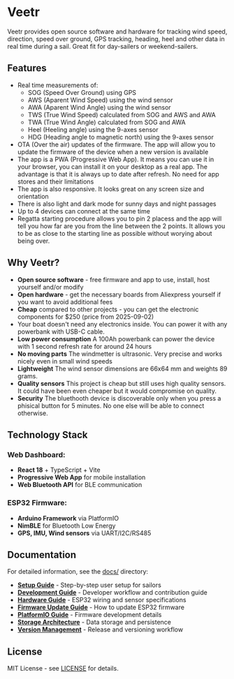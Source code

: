 # Veetr

Veetr provides open source software and hardware for tracking wind speed, direction, speed over ground, GPS tracking, heading, heel and other data in real time during a sail. Great fit for day-sailers or weekend-sailers.

## Features
- Real time measurements of:
    - SOG (Speed Over Ground) using GPS
    - AWS (Aparent Wind Speed) using the wind sensor
    - AWA (Aparent Wind Angle) using the wind sensor
    - TWS (True Wind Speed) calculated from SOG and AWS and AWA
    - TWA (True Wind Angle) calculated from SOG and AWA
    - Heel (Heeling angle) using the 9-axes sensor
    - HDG (Heading angle to magnetic north) using the 9-axes sensor
- OTA (Over the air) updates of the firmware. The app will allow you to update the firmware of the device when a new version is available
- The app is a PWA (Progressive Web App). It means you can use it in your browser, you can install it on your desktop as a real app. The advantage is that it is always up to date after refresh. No need for app stores and their limitations
- The app is also responsive. It looks great on any screen size and orientation
- There is also light and dark mode for sunny days and night passages
- Up to 4 devices can connect at the same time
- Regatta starting procedure allows you to pin 2 placess and the app will tell you how far are you from the line between the 2 points. It allows you to be as close to the starting line as possible without worying about being over.

## Why Veetr?
- **Open source software** - free firmware and app to use, install, host yourself and/or modify
- **Open hardware** - get the necessary boards from Aliexpress yourself if you want to avoid additional fees
- **Cheap** compared to other projects - you can get the electronic components for $250 (price from 2025-09-02)
- Your boat doesn't need any electronics inside. You can power it with any powerbank with USB-C cable.
- **Low power consumption** A 100Ah powerbank can power the device with 1 second refresh rate for around 24 hours
- **No moving parts** The windmetter is ultrasonic. Very precise and works nicely even in small wind speeds
- **Lightweight** The wind sensor dimensions are 66x64 mm and weights 89 grams.
- **Quality sensors** This project is cheap but still uses high quality sensors. It could have been even cheaper but it would compromise on quality.
- **Security** The bluethooth device is discoverable only when you press a phisical button for 5 minutes. No one else will be able to connect otherwise.


## Technology Stack

### Web Dashboard:
- **React 18** + TypeScript + Vite
- **Progressive Web App** for mobile installation
- **Web Bluetooth API** for BLE communication

### ESP32 Firmware:
- **Arduino Framework** via PlatformIO
- **NimBLE** for Bluetooth Low Energy
- **GPS, IMU, Wind sensors** via UART/I2C/RS485

## Documentation

For detailed information, see the [docs/](./docs/) directory:

- **[Setup Guide](./docs/SETUP.md)** - Step-by-step user setup for sailors
- **[Development Guide](./docs/DEVELOPMENT.md)** - Developer workflow and contribution guide
- **[Hardware Guide](./docs/HARDWARE.md)** - ESP32 wiring and sensor specifications
- **[Firmware Update Guide](./docs/FIRMWARE_UPDATE.md)** - How to update ESP32 firmware
- **[PlatformIO Guide](./docs/PLATFORMIO.md)** - Firmware development details
- **[Storage Architecture](./docs/STORAGE.md)** - Data storage and persistence
- **[Version Management](./docs/VERSION_MANAGEMENT.md)** - Release and versioning workflow

## License

MIT License - see [LICENSE](./LICENSE) for details.
